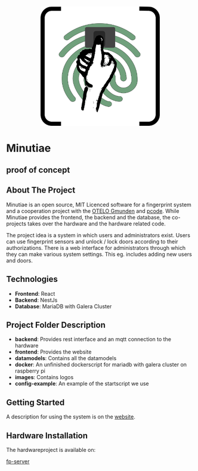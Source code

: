 <p align="center">
  <img src="/images/logo.svg" width="320" alt="Minutiae Logo" />
</p>

# Minutiae

## proof of concept

## About The Project

Minutiae is an open source, MIT Licenced software for a fingerprint system and a cooperation project with the [OTELO Gmunden](https://otelo.or.at/standort/gmunden/) and [pcode](https://www.pcode.at/). While Minutiae provides the frontend, the backend and the database, the co-projects takes over the hardware and the hardware related code.

The project idea is a system in which users and administrators exist. Users can use fingerprint sensors and unlock / lock doors according to their authorizations. There is a web interface for administrators through which they can make various system settings. This eg. includes adding new users and doors.

## Technologies

- **Frontend**: React
- **Backend**: NestJs
- **Database**: MariaDB with Galera Cluster

## Project Folder Description

- **backend**: Provides rest interface and an mqtt connection to the hardware
- **frontend**: Provides the website
- **datamodels**: Contains all the datamodels
- **docker**: An unfinished dockerscript for mariadb with galera cluster on raspberry pi
- **images**: Contains logos
- **config-example**: An example of the startscript we use

## Getting Started

A description for using the system is on the [website]().

## Hardware Installation

The hardwareproject is available on:

[fp-server](https://github.com/ElektronikNode/fp-server)